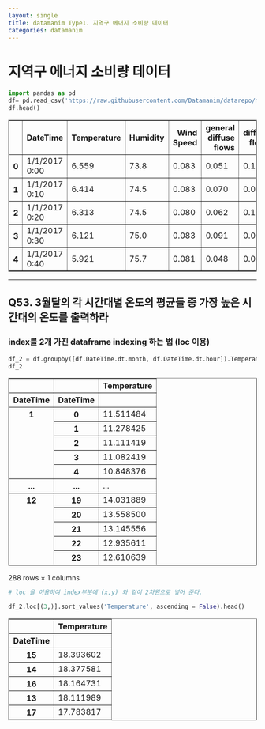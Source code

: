 ```yaml
---
layout: single
title: datamanim Type1. 지역구 에너지 소비량 데이터
categories: datamanim
---
```



# 지역구 에너지 소비량 데이터


```python
import pandas as pd
df= pd.read_csv('https://raw.githubusercontent.com/Datamanim/datarepo/main/consum/Tetuan%20City%20power%20consumption.csv')
df.head()
```




<div>
<style scoped>
    .dataframe tbody tr th:only-of-type {
        vertical-align: middle;
    }

    .dataframe tbody tr th {
        vertical-align: top;
    }

    .dataframe thead th {
        text-align: right;
    }
</style>
<table border="1" class="dataframe">
  <thead>
    <tr style="text-align: right;">
      <th></th>
      <th>DateTime</th>
      <th>Temperature</th>
      <th>Humidity</th>
      <th>Wind Speed</th>
      <th>general diffuse flows</th>
      <th>diffuse flows</th>
      <th>Zone 1 Power Consumption</th>
      <th>Zone 2  Power Consumption</th>
      <th>Zone 3  Power Consumption</th>
    </tr>
  </thead>
  <tbody>
    <tr>
      <th>0</th>
      <td>1/1/2017 0:00</td>
      <td>6.559</td>
      <td>73.8</td>
      <td>0.083</td>
      <td>0.051</td>
      <td>0.119</td>
      <td>34055.69620</td>
      <td>16128.87538</td>
      <td>20240.96386</td>
    </tr>
    <tr>
      <th>1</th>
      <td>1/1/2017 0:10</td>
      <td>6.414</td>
      <td>74.5</td>
      <td>0.083</td>
      <td>0.070</td>
      <td>0.085</td>
      <td>29814.68354</td>
      <td>19375.07599</td>
      <td>20131.08434</td>
    </tr>
    <tr>
      <th>2</th>
      <td>1/1/2017 0:20</td>
      <td>6.313</td>
      <td>74.5</td>
      <td>0.080</td>
      <td>0.062</td>
      <td>0.100</td>
      <td>29128.10127</td>
      <td>19006.68693</td>
      <td>19668.43373</td>
    </tr>
    <tr>
      <th>3</th>
      <td>1/1/2017 0:30</td>
      <td>6.121</td>
      <td>75.0</td>
      <td>0.083</td>
      <td>0.091</td>
      <td>0.096</td>
      <td>28228.86076</td>
      <td>18361.09422</td>
      <td>18899.27711</td>
    </tr>
    <tr>
      <th>4</th>
      <td>1/1/2017 0:40</td>
      <td>5.921</td>
      <td>75.7</td>
      <td>0.081</td>
      <td>0.048</td>
      <td>0.085</td>
      <td>27335.69620</td>
      <td>17872.34043</td>
      <td>18442.40964</td>
    </tr>
  </tbody>
</table>
</div>



---
## Q53. 3월달의 각 시간대별 온도의 평균들 중 가장 높은 시간대의 온도를 출력하라
### index를 2개 가진 dataframe indexing 하는 법 (loc 이용)



```python
df_2 = df.groupby([df.DateTime.dt.month, df.DateTime.dt.hour]).Temperature.mean().to_frame()
df_2
```




<div>
<style scoped>
    .dataframe tbody tr th:only-of-type {
        vertical-align: middle;
    }

    .dataframe tbody tr th {
        vertical-align: top;
    }

    .dataframe thead th {
        text-align: right;
    }
</style>
<table border="1" class="dataframe">
  <thead>
    <tr style="text-align: right;">
      <th></th>
      <th></th>
      <th>Temperature</th>
    </tr>
    <tr>
      <th>DateTime</th>
      <th>DateTime</th>
      <th></th>
    </tr>
  </thead>
  <tbody>
    <tr>
      <th rowspan="5" valign="top">1</th>
      <th>0</th>
      <td>11.511484</td>
    </tr>
    <tr>
      <th>1</th>
      <td>11.278425</td>
    </tr>
    <tr>
      <th>2</th>
      <td>11.111419</td>
    </tr>
    <tr>
      <th>3</th>
      <td>11.082419</td>
    </tr>
    <tr>
      <th>4</th>
      <td>10.848376</td>
    </tr>
    <tr>
      <th>...</th>
      <th>...</th>
      <td>...</td>
    </tr>
    <tr>
      <th rowspan="5" valign="top">12</th>
      <th>19</th>
      <td>14.031889</td>
    </tr>
    <tr>
      <th>20</th>
      <td>13.558500</td>
    </tr>
    <tr>
      <th>21</th>
      <td>13.145556</td>
    </tr>
    <tr>
      <th>22</th>
      <td>12.935611</td>
    </tr>
    <tr>
      <th>23</th>
      <td>12.610639</td>
    </tr>
  </tbody>
</table>
<p>288 rows × 1 columns</p>
</div>




```python
# loc 을 이용하여 index부분에 (x,y) 와 같이 2차원으로 넣어 준다.

df_2.loc[(3,)].sort_values('Temperature', ascending = False).head()
```




<div>
<style scoped>
    .dataframe tbody tr th:only-of-type {
        vertical-align: middle;
    }

    .dataframe tbody tr th {
        vertical-align: top;
    }

    .dataframe thead th {
        text-align: right;
    }
</style>
<table border="1" class="dataframe">
  <thead>
    <tr style="text-align: right;">
      <th></th>
      <th>Temperature</th>
    </tr>
    <tr>
      <th>DateTime</th>
      <th></th>
    </tr>
  </thead>
  <tbody>
    <tr>
      <th>15</th>
      <td>18.393602</td>
    </tr>
    <tr>
      <th>14</th>
      <td>18.377581</td>
    </tr>
    <tr>
      <th>16</th>
      <td>18.164731</td>
    </tr>
    <tr>
      <th>13</th>
      <td>18.111989</td>
    </tr>
    <tr>
      <th>17</th>
      <td>17.783817</td>
    </tr>
  </tbody>
</table>
</div>


